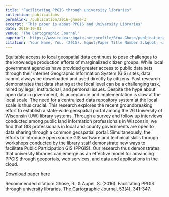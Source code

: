 ```yaml
---
title: "Facilitating PPGIS through university libraries"
collection: publications
permalink: /publication/2016-ghose-3
excerpt: 'This paper is about PPGIS and University Libraries'
date: 2016-10-01
venue: 'The Cartographic Journal'
paperurl: 'https://www.researchgate.net/profile/Rina-Ghose/publication/308276031_Facilitating_PPGIS_Through_University_Library/links/5e20dfcb92851cafc38a8bfa/Facilitating-PPGIS-Through-University-Library.pdf'
citation: 'Your Name, You. (2015). &quot;Paper Title Number 3.&quot; <i>Journal 1</i>. 1(3).'
---
```

Equitable access to local geospatial data continues to pose challenges to the knowledge production efforts of marginalized citizen groups.
While local government agencies have provided greater access to public data sets through their internet Geographic Information System (GIS) sites, data cannot always be downloaded and used directly by citizens.
Past research demonstrates that data sharing at the local level can be a challenging task, mired by legal, institutional, and personal issues.
Despite the hype about open data in government, its acceptance and implementation is slow at the local scale. The need for a centralized data repository system at the local scale is thus crucial.
This research explores the recent groundbreaking effort to establish a state-wide geospatial portal among the 26 University of Wisconsin (UW) library systems.
Through a survey and follow up interviews conducted among public land information professionals in Wisconsin, we find that GIS professionals in local and county governments are open to data sharing through a common geospatial portal.
Simultaneously, the efforts to introduce open source GIS software and technical skills through workshops conducted by the library staff demonstrate new ways to facilitate Public Participation GIS (PPGIS).
Our research thus demonstrates that university libraries can emerge as an effective model for advancing PPGIS through geoportals, web services, and data and applications in the cloud.

[Download paper here](https://www.researchgate.net/profile/Rina-Ghose/publication/308276031_Facilitating_PPGIS_Through_University_Library/links/5e20dfcb92851cafc38a8bfa/Facilitating-PPGIS-Through-University-Library.pdf)

Recommended citation: Ghose, R., & Appel, S. (2016). Facilitating PPGIS through university libraries. The Cartographic Journal, 53(4), 341-347.